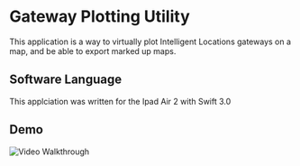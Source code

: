 # Gateway Plotting Utility
This application is a way to virtually plot Intelligent Locations gateways on a map, and be able to export marked up maps. 

## Software Language   
This applciation was written for the Ipad Air 2 with Swift 3.0

## Demo 
<img src='http://i.imgur.com/PPj3eCW.gif' title='Video Walkthrough' width='' alt='Video Walkthrough' />

